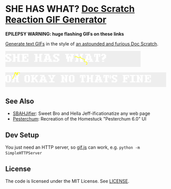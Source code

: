 
# SHE HAS WHAT? [Doc Scratch Reaction GIF Generator][Reaction GIF Generator app]

**EPILEPSY WARNING: huge flashing GIFs on these links**

[Generate text GIFs][Reaction GIF Generator app] in the style of [an astounded and furious Doc Scratch][angry Doc Scratch].

![SHE HAS WHAT? says Doc Scratch](img/generated/SHE-HAS-WHAT.GIF)

![OH OKAY NO THAT'S FINE says Doc Scratch](img/generated/OH-OKAY-NO-THATS-FINE.GIF)

## See Also

- [SBAHJifier][]: Sweet Bro and Hella Jeff-ificationatize any web page
- [Pesterchum][]: Recreation of the Homestuck "Pesterchum 6.0" UI

## Dev Setup

You just need an HTTP server, so [gif.js][] can work, e.g. `python -m SimpleHTTPServer`

## License

The code is licensed under the MIT License. See [LICENSE](LICENSE).

[angry Doc Scratch]: https://www.homestuck.com/story/2263
[Reaction GIF Generator app]: https://1j01.github.io/she-has-what?
[gif.js]: https://jnordberg.github.io/gif.js/
[SBAHJifier]: https://github.com/1j01/sbahjifier
[Pesterchum]: https://github.com/1j01/pesterchum
